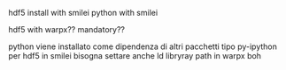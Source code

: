hdf5 install with smilei
python with smilei 

hdf5 with warpx?? mandatory?? 


python viene installato come dipendenza di altri pacchetti tipo py-ipython 
per hdf5 in smilei bisogna settare anche ld libryray path
in warpx boh